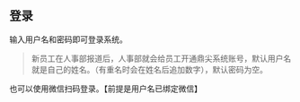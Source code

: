 ## 登录

输入用户名和密码即可登录系统。

> 新员工在人事部报道后，人事部就会给员工开通鼎尖系统账号，默认用户名就是自己的姓名。（有重名时会在姓名后追加数字），默认密码为空。

也可以使用微信扫码登录。【前提是用户名已绑定微信】
